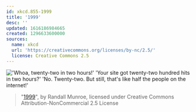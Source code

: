 ```yaml
---
id: xkcd.855-1999
title: '1999'
desc: ''
updated: 1616186984665
created: 1296633600000
sources:
  name: xkcd
  url: 'https://creativecommons.org/licenses/by-nc/2.5/'
  license: Creative Commons 2.5
---
```

!['Whoa, twenty-two in two hours!' 'Your site got twenty-two hundred hits in two hours?' 'No. Twenty-two. But still, that's like half the people on the internet!'](https://imgs.xkcd.com/comics/1999.png)
> "[1999](https://xkcd.com/855/)", by Randall Munroe, licensed under Creative Commons Attribution-NonCommercial 2.5 License
